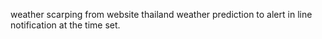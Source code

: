 weather scarping from website thailand weather prediction to alert in line notification at the time set.
